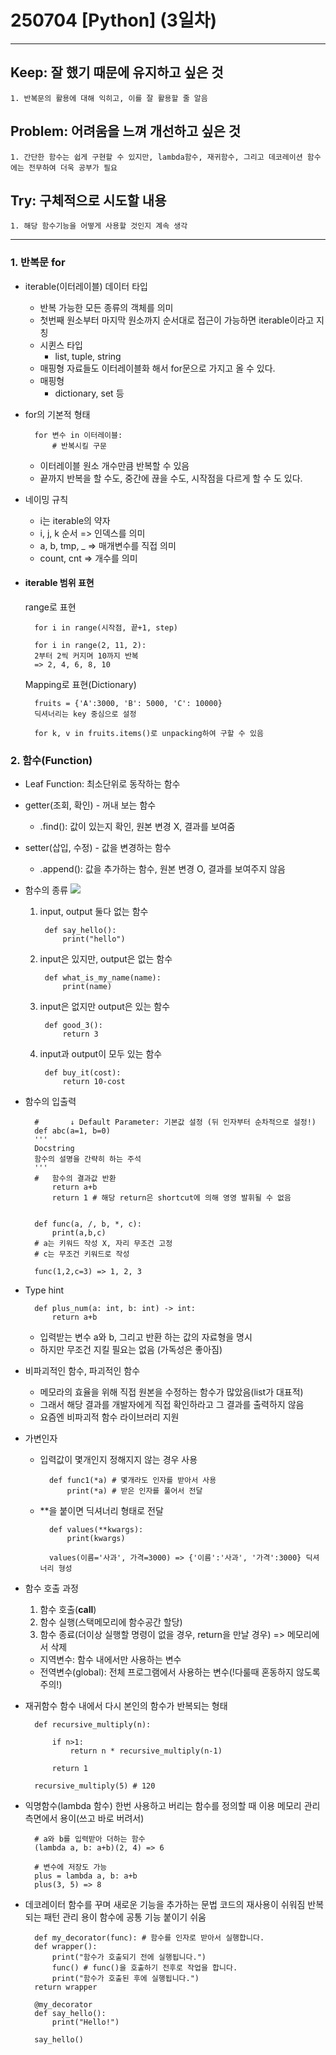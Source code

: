250704 [Python] (3일차)
=======================

<hr/>

## Keep: 잘 했기 때문에 유지하고 싶은 것
    1. 반복문의 활용에 대해 익히고, 이를 잘 활용할 줄 알음

## Problem: 어려움을 느껴 개선하고 싶은 것
    1. 간단한 함수는 쉽게 구현할 수 있지만, lambda함수, 재귀함수, 그리고 데코레이션 함수에는 전무하여 더욱 공부가 필요

## Try: 구체적으로 시도할 내용
    1. 해당 함수기능을 어떻게 사용할 것인지 계속 생각

<hr/>

### 1. 반복문 for
- iterable(이터레이블) 데이터 타입
    - 반복 가능한 모든 종류의 객체를 의미
    - 첫번째 원소부터 마지막 원소까지 순서대로 접근이 가능하면 iterable이라고 지칭
    - 시퀸스 타입
        - list, tuple, string
    - 매핑형 자료들도 이터레이블화 해서 for문으로 가지고 올 수 있다.
    - 매핑형
        - dictionary, set 등

- for의 기본적 형태

        for 변수 in 이터레이블:
            # 반복시킬 구문

    - 이터레이블 원소 개수만큼 반복할 수 있음
    - 끝까지 반복을 할 수도, 중간에 끊을 수도, 시작점을 다르게 할 수 도 있다.

- 네이밍 규칙
    - i는 iterable의 약자
    - i, j, k 순서 => 인덱스를 의미
    - a, b, tmp, _ => 매개변수를 직접 의미
    - count, cnt => 개수를 의미

- #### iterable 범위 표현
    range로 표현

        for i in range(시작점, 끝+1, step)

        for i in range(2, 11, 2):
        2부터 2씩 커지며 10까지 반복
        => 2, 4, 6, 8, 10
    
    Mapping로 표현(Dictionary)
    
        fruits = {'A':3000, 'B': 5000, 'C': 10000}
        딕셔너리는 key 중심으로 설정

        for k, v in fruits.items()로 unpacking하여 구할 수 있음

### 2. 함수(Function)
- Leaf Function: 최소단위로 동작하는 함수
- getter(조회, 확인) - 꺼내 보는 함수
    - .find(): 값이 있는지 확인, 원본 변경 X, 결과를 보여줌
- setter(삽입, 수정) - 값을 변경하는 함수
    - .append(): 값을 추가하는 함수, 원본 변경 O, 결과를 보여주지 않음
- 함수의 종류
![](https://i.imgur.com/621uvKa.png)
    1. input, output 둘다 없는 함수

            def say_hello():
                print("hello")
    2. input은 있지만, output은 없는 함수

            def what_is_my_name(name):
                print(name)
    3. input은 없지만 output은 있는 함수

            def good_3():
                return 3
    4. input과 output이 모두 있는 함수
    
            def buy_it(cost):
                return 10-cost
    
- 함수의 입출력

        #       ↓ Default Parameter: 기본값 설정 (뒤 인자부터 순차적으로 설정!)
        def abc(a=1, b=0)
        '''
        Docstring
        함수의 설명을 간략히 하는 주석
        '''
        #   함수의 결과값 반환
            return a+b
            return 1 # 해당 return은 shortcut에 의해 영영 발휘될 수 없음

    
        def func(a, /, b, *, c):
            print(a,b,c)
        # a는 키워드 작성 X, 자리 무조건 고정
        # c는 무조건 키워드로 작성

        func(1,2,c=3) => 1, 2, 3
        
- Type hint

        def plus_num(a: int, b: int) -> int:
            return a+b
        
    - 입력받는 변수 a와 b, 그리고 반환 하는 값의 자료형을 명시
    - 하지만 무조건 지킬 필요는 없음 (가독성은 좋아짐)

- 비파괴적인 함수, 파괴적인 함수
    - 메모라의 효율을 위해 직접 원본을 수정하는 함수가 많았음(list가 대표적)
    - 그래서 해당 결과를 개발자에게 직접 확인하라고 그 결과를 출력하지 않음
    - 요즘엔 비파괴적 함수 라이브러리 지원

- 가변인자
    - 입력값이 몇개인지 정해지지 않는 경우 사용

            def func1(*a) # 몇개라도 인자를 받아서 사용
                print(*a) # 받은 인자를 풀어서 전달
    - **을 붙이면 딕셔너리 형태로 전달
    
            def values(**kwargs):
                print(kwargs)
            
            values(이름='사과', 가격=3000) => {'이름':'사과', '가격':3000} 딕셔너리 형성

- 함수 호출 과정
    1. 함수 호출(__call__)
    2. 함수 실행(스택메모리에 함수공간 할당)
    3. 함수 종료(더이상 실행할 명령이 없을 경우, return을 만날 경우) => 메모리에서 삭제

    - 지역변수: 함수 내에서만 사용하는 변수
    - 전역변수(global): 전체 프로그램에서 사용하는 변수(!다룰때 혼동하지 않도록 주의!)

- 재귀함수
    함수 내에서 다시 본인의 함수가 반복되는 형태

        def recursive_multiply(n):

            if n>1:
                return n * recursive_multiply(n-1)

            return 1

        recursive_multiply(5) # 120

- 익명함수(lambda 함수)
    한번 사용하고 버리는 함수를 정의할 때 이용
    메모리 관리 측면에서 용이(쓰고 바로 버려서)

        # a와 b를 입력받아 더하는 함수
        (lambda a, b: a+b)(2, 4) => 6
    
        # 변수에 저장도 가능
        plus = lambda a, b: a+b
        plus(3, 5) => 8
    
- 데코레이터
    함수를 꾸며 새로운 기능을 추가하는 문법
    코드의 재사용이 쉬워짐
    반복되는 패턴 관리 용이
    함수에 공통 기능 붙이기 쉬움

        def my_decorator(func): # 함수를 인자로 받아서 실행합니다.
        def wrapper():
            print("함수가 호출되기 전에 실행됩니다.")
            func() # func()을 호출하기 전후로 작업을 합니다.
            print("함수가 호출된 후에 실행됩니다.")
        return wrapper

        @my_decorator
        def say_hello():
            print("Hello!")

        say_hello()

